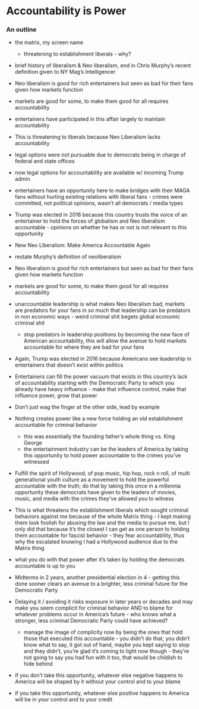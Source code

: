 # Accountability is Power
### An outline

- the matrix, my screen name
  - threatening to establishment liberals - why?
- brief history of liberalism & Neo liberalism, end in Chris Murphy’s recent definition given to NY Mag’s Intelligencer
- Neo liberalism is good for rich entertainers but seen as bad for their fans given how markets function
- markets are good for some, to make them good for all requires accountability
- entertainers have participated in this affair largely to maintain accountability
- This is threatening to liberals because Neo Liberalism lacks accountability

- legal options were not pursuable due to democrats being in charge of federal and state offices
- now legal options for accountability are available w/ incoming Trump admin
- entertainers have an opportunity here to make bridges with their MAGA fans without hurting existing relations with liberal fans - crimes were committed, not political opinions, wasn’t all democrats / media types
- Trump was elected in 2016 because this country trusts the voice of an entertainer to hold the forces of globalism and Neo liberalism accountable - opinions on whether he has or not is not relevant to this opportunity

- New Neo Liberalism: Make America Accountable Again
 - restate Murphy’s definition of neoliberalism
  - Neo liberalism is good for rich entertainers but seen as bad for their fans given how markets function
- markets are good for some, to make them good for all requires accountability
- unaccountable leadership is what makes Neo liberalism bad, markets are predators for your fans in so much that leadership can be predators in non economic ways - weird criminal shit begets global economic criminal shit
  - stop predators in leadership positions by becoming the new face of American accountability, this will allow the avenue to hold markets accountable for where they are bad for your fans

- Again, Trump was elected in 2016 because Americans see leadership in entertainers that doesn’t exist within politics
- Entertainers can fill the power vacuum that exists in this country’s lack of accountability starting with the Democratic Party to which you already have heavy influence - make that influence control, make that influence power, grow that power
- Don’t just wag the finger at the other side, lead by example
- Nothing creates power like a new force holding an old establishment accountable for criminal behavior
  - this was essentially the founding father’s whole thing vs. King George
  - the entertainment industry can be the leaders of America by taking this opportunity to hold power accountable to the crimes you’ve witnessed
- Fulfill the spirit of Hollywood, of pop music, hip hop, rock n roll, of multi generational youth culture as a movement to hold the powerful accountable with the truth; do that by taking this once in a millennia opportunity these democrats have given to the leaders of movies, music, and media with the crimes they’ve allowed you to witness
  
- This is what threatens the establishment liberals which sought criminal behaviors against me because of the whole Matrix thing - I kept making them look foolish for abusing the law and the media to pursue me, but I only did that because it’s the closest I can get as one person to holding them accountable for fascist behavior - they fear accountabliity, thus why the escalated knowing I had a Hollywood audience due to the Matrix thing
- what you do with that power after it’s taken by holding the democrats accountable is up to you
- Midterms in 2 years, another presidential election in 4 - getting this done sooner clears an avenue to a brighter, less criminal future for the Democratic Party
- Delaying it / avoiding it risks exposure in later years or decades and may make you seem complicit for criminal behavior AND to blame for whatever problems occur in America’s future - who knows what a stronger, less criminal Democratic Party could have achieved?
  - manage the image of complicity now by being the ones that hold those that executed this accountable - you didn’t do that, you didn’t know what to say, it got out of hand, maybe you kept saying to stop and they didn’t, you’re glad it’s coming to light now though - they’re not going to say you had fun with it too, that would be childish to hide behind
- if you don’t take this opportunity, whatever else negative happens to America will be shaped by it without your control and to your blame
- if you take this opportunity, whatever else positive happens to America will be in your control and to your credit
